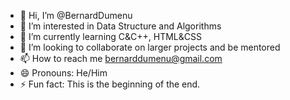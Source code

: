 - 👋 Hi, I’m @BernardDumenu
- 👀 I’m interested in Data Structure and Algorithms
- 🌱 I’m currently learning C&C++, HTML&CSS
- 💞️ I’m looking to collaborate on larger projects and be mentored
- 📫 How to reach me bernarddumenu@gmail.com
- 😄 Pronouns: He/Him
- ⚡ Fun fact: This is the beginning of the end.

<!---
BernardDumenu/BernardDumenu is a ✨ special ✨ repository because its `README.md` (this file) appears on your GitHub profile.
You can click the Preview link to take a look at your changes.
--->
